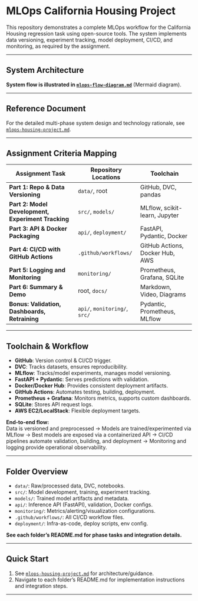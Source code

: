 # MLOps California Housing Project


This repository demonstrates a complete MLOps workflow for the California Housing regression task using open-source tools. The system implements data versioning, experiment tracking, model deployment, CI/CD, and monitoring, as required by the assignment.

---

## System Architecture

**System flow is illustrated in [`mlops-flow-diagram.md`](mlops-flow-diagram.md)** (Mermaid diagram).

---

## Reference Document

For the detailed multi-phase system design and technology rationale, see [`mlops-housing-project.md`](mlops-housing-project.md).

---

## Assignment Criteria Mapping

| Assignment Task                                                  | Repository Locations      | Toolchain                        |
|------------------------------------------------------------------|--------------------------|----------------------------------|
| **Part 1: Repo & Data Versioning**                               | `data/`, root            | GitHub, DVC, pandas              |
| **Part 2: Model Development, Experiment Tracking**               | `src/`, `models/`        | MLflow, scikit-learn, Jupyter    |
| **Part 3: API & Docker Packaging**                               | `api/`, `deployment/`    | FastAPI, Pydantic, Docker        |
| **Part 4: CI/CD with GitHub Actions**                            | `.github/workflows/`     | GitHub Actions, Docker Hub, AWS  |
| **Part 5: Logging and Monitoring**                               | `monitoring/`            | Prometheus, Grafana, SQLite      |
| **Part 6: Summary & Demo**                                       | root, `docs/`            | Markdown, Video, Diagrams        |
| **Bonus: Validation, Dashboards, Retraining**                    | `api/`, `monitoring/`, `src/` | Pydantic, Prometheus, MLflow    |

---

## Toolchain & Workflow

- **GitHub**: Version control & CI/CD trigger.
- **DVC**: Tracks datasets, ensures reproducibility.
- **MLflow**: Tracks/model experiments, manages model versioning.
- **FastAPI + Pydantic**: Serves predictions with validation.
- **Docker/Docker Hub**: Provides consistent deployment artifacts.
- **GitHub Actions**: Automates testing, building, deployment.
- **Prometheus + Grafana**: Monitors metrics, supports custom dashboards.
- **SQLite**: Stores API request logs.
- **AWS EC2/LocalStack**: Flexible deployment targets.

**End-to-end flow:**  
Data is versioned and preprocessed → Models are trained/experimented via MLflow → Best models are exposed via a containerized API → CI/CD pipelines automate validation, building, and deployment → Monitoring and logging provide operational observability.

---

## Folder Overview

- `data/`: Raw/processed data, DVC, notebooks.
- `src/`: Model development, training, experiment tracking.
- `models/`: Trained model artifacts and metadata.
- `api/`: Inference API (FastAPI), validation, Docker configs.
- `monitoring/`: Metrics/alerting/visualization configurations.
- `.github/workflows/`: All CI/CD workflow files.
- `deployment/`: Infra-as-code, deploy scripts, env config.

**See each folder’s README.md for phase tasks and integration details.**

---

## Quick Start

1. See [`mlops-housing-project.md`](mlops-housing-project.md) for architecture/guidance.
2. Navigate to each folder’s README.md for implementation instructions and integration steps.

---